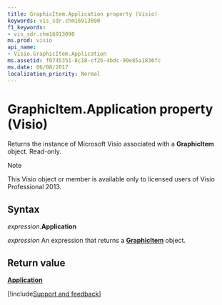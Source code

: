 ```yaml
---
title: GraphicItem.Application property (Visio)
keywords: vis_sdr.chm16913090
f1_keywords:
- vis_sdr.chm16913090
ms.prod: visio
api_name:
- Visio.GraphicItem.Application
ms.assetid: f0745351-8c18-cf2b-4bdc-90e85a1836fc
ms.date: 06/08/2017
localization_priority: Normal
---
```



# GraphicItem.Application property (Visio)

Returns the instance of Microsoft Visio associated with a  **GraphicItem** object. Read-only.


> [!NOTE] 
> This Visio object or member is available only to licensed users of Visio Professional 2013.


## Syntax

_expression_.**Application**

 _expression_ An expression that returns a **[GraphicItem](Visio.GraphicItem.md)** object.


## Return value

**[Application](visio.application.md)**

[!include[Support and feedback](~/includes/feedback-boilerplate.md)]